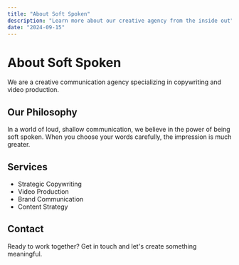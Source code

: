 ```yaml
---
title: "About Soft Spoken"
description: "Learn more about our creative agency from the inside out"
date: "2024-09-15"
---
```


# About Soft Spoken

We are a creative communication agency specializing in copywriting and video production.

## Our Philosophy

In a world of loud, shallow communication, we believe in the power of being soft spoken. When you choose your words carefully, the impression is much greater.

## Services

- Strategic Copywriting
- Video Production
- Brand Communication
- Content Strategy

## Contact

Ready to work together? Get in touch and let's create something meaningful.
